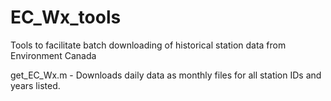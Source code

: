 # EC_Wx_tools
Tools to facilitate batch downloading of historical station data from Environment Canada

get_EC_Wx.m - Downloads daily data as monthly files for all station IDs and years listed.

